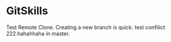 GitSkills
=========

Test Remote Clone.
Creating a new branch is quick.
test confilict 222.hahahhaha in master.
